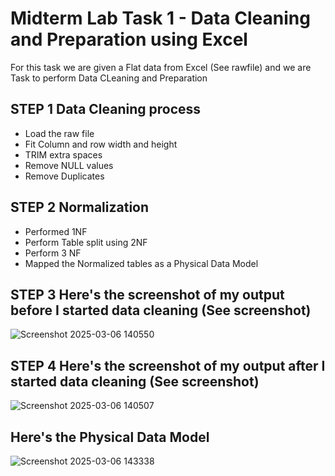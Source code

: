 # Midterm Lab Task 1 - Data Cleaning and Preparation using Excel
For this task we are given a Flat data from Excel (See rawfile) and we are Task to perform Data CLeaning and Preparation 
## STEP 1 Data Cleaning process
- Load the raw file
- Fit Column and row width and height
- TRIM extra spaces
- Remove NULL values
- Remove Duplicates
## STEP 2 Normalization 
- Performed 1NF
- Perform Table split using 2NF
- Perform 3 NF
- Mapped the Normalized tables as a Physical Data Model
## STEP 3 Here's the screenshot of my output before I started data cleaning (See screenshot)
![Screenshot 2025-03-06 140550](https://github.com/user-attachments/assets/e2c4b5d1-26dd-4e24-82d4-69b5b0b5d700)

## STEP 4 Here's the screenshot of my output after I started data cleaning (See screenshot)
![Screenshot 2025-03-06 140507](https://github.com/user-attachments/assets/3e12b6a7-5c14-4c47-9aa7-fa1914fc7047)

## Here's the Physical Data Model
![Screenshot 2025-03-06 143338](https://github.com/user-attachments/assets/2f4d3e9b-de4a-441f-aae9-1f0fa17b4a54)
